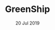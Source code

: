 ---
layout: project
title: 'GreenShip'
date: 20 Jul 2019
image: /assets/img/projects/greenship.gif
screenshot: /assets/img/projects/greenship.gif
links:
  - title: Youtube
    url: https://www.youtube.com/watch?v=JYcEX5uEMWc
  - title: Chrome Extension
    url: http://bit.ly/getgreenship
  - title: Github
    url: https://github.com/NickEngmann/GreenShip
caption: The ultimate tool to enhance environmental awareness with online-shopping.
description: >
    GreenShip empowers you to know the environmental cost of your shipping actions. It’s like looking at a menu with the amount of calories listed next to each item. It’s tempting to go for that juicy burger (the GreenShip team loves the occasional burger!) but maybe the salad is a better call. GreenShip will never tell you not to get that 2 day shipping, but rather let you know the environmental cost so you can make an informed decision.
    <br>
    Go Green and Save with GreenShip. 
    <br>
    <br>
    Technical Specifics:<br>
    Chrome Extension<br>
    JavaScript<br>
accent_color: '#4fb1ba'
accent_image:
  background: 'linear-gradient(to bottom,#193747 0%,#233e4c 30%,#3c929e 50%,#d5d5d4 70%,#cdccc8 100%)'
  overlay:    true
---